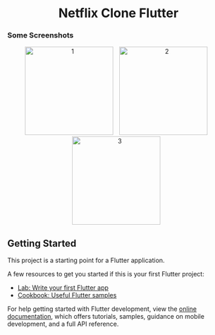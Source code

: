 
<h1 align="center">
    <br>
    Netflix Clone Flutter
</h1>

### Some Screenshots

<p align="center">
    
<img src="https://github.com/imranjeet/netflix-clone-in-flutter/assets/48348342/da28a78c-edfd-4cd7-afbe-f1aa88aa3b57" alt="1" width="200" style="margin-right: 10px;"/>
<img src="https://github.com/imranjeet/netflix-clone-in-flutter/assets/48348342/4bf665ff-02b7-41e5-930c-4a14f7a454cc" alt="2" width="200" style="margin-right: 10px;"/>
<img src="https://github.com/imranjeet/netflix-clone-in-flutter/assets/48348342/879f5088-84d9-4997-b492-6331be555f54" alt="3" width="200" style="margin-right: 10px;"/>

  
</p>

## Getting Started

This project is a starting point for a Flutter application.

A few resources to get you started if this is your first Flutter project:

- [Lab: Write your first Flutter app](https://docs.flutter.dev/get-started/codelab)
- [Cookbook: Useful Flutter samples](https://docs.flutter.dev/cookbook)

For help getting started with Flutter development, view the
[online documentation](https://docs.flutter.dev/), which offers tutorials,
samples, guidance on mobile development, and a full API reference.
